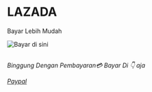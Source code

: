 # LAZADA
Bayar Lebih Mudah

![Bayar di sini](https://ci6.googleusercontent.com/proxy/QUXI7FQ5uRJg_5JnKqWtct7KJuzMcrDffDPFek92l2fWcxUWSBa3ZEJ9P9H8y-6A6LYFl4DzzdQUKelxNTz81vANnUmNpn41LthLlyRMhePDts6Sdqlr05lu2rV8ExmgBOZ58-A=s0-d-e1-ft#http://lzd-prod-crm.oss-ap-southeast-1.aliyuncs.com/nl/id/2020515_204229-Zakat.png)

<br/><i> Binggung Dengan Pembayaran💳 Bayar Di 👇 aja
<i/>

[Paypal](https://www.paypal.com/sdk/js?client-id)
